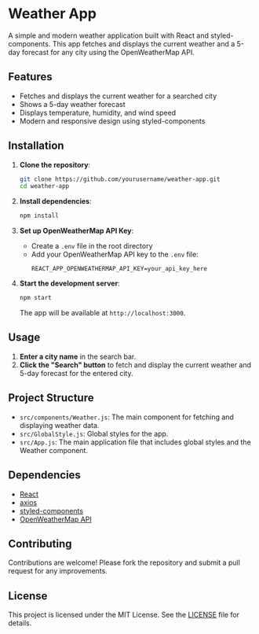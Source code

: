 # Weather App

A simple and modern weather application built with React and styled-components. This app fetches and displays the current weather and a 5-day forecast for any city using the OpenWeatherMap API.

## Features

- Fetches and displays the current weather for a searched city
- Shows a 5-day weather forecast
- Displays temperature, humidity, and wind speed
- Modern and responsive design using styled-components

## Installation

1. **Clone the repository**:
    ```sh
    git clone https://github.com/yourusername/weather-app.git
    cd weather-app
    ```

2. **Install dependencies**:
    ```sh
    npm install
    ```

3. **Set up OpenWeatherMap API Key**:
    - Create a `.env` file in the root directory
    - Add your OpenWeatherMap API key to the `.env` file:
        ```
        REACT_APP_OPENWEATHERMAP_API_KEY=your_api_key_here
        ```

4. **Start the development server**:
    ```sh
    npm start
    ```

    The app will be available at `http://localhost:3000`.

## Usage

1. **Enter a city name** in the search bar.
2. **Click the "Search" button** to fetch and display the current weather and 5-day forecast for the entered city.

## Project Structure

- `src/components/Weather.js`: The main component for fetching and displaying weather data.
- `src/GlobalStyle.js`: Global styles for the app.
- `src/App.js`: The main application file that includes global styles and the Weather component.

## Dependencies

- [React](https://reactjs.org/)
- [axios](https://github.com/axios/axios)
- [styled-components](https://styled-components.com/)
- [OpenWeatherMap API](https://openweathermap.org/api)

## Contributing

Contributions are welcome! Please fork the repository and submit a pull request for any improvements.

## License

This project is licensed under the MIT License. See the [LICENSE](LICENSE) file for details.
